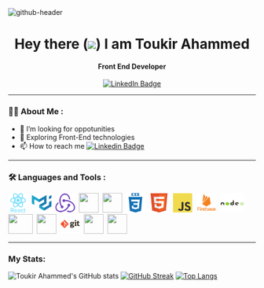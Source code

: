 <img src="https://i.ibb.co/SwkWd1m/github-header.jpg" alt="github-header" border="0">
<div align="center" id="badges">
  <h1>
  Hey there
  (<img src="https://media.giphy.com/media/hvRJCLFzcasrR4ia7z/giphy.gif" width="30px"/>)
    I am Toukir Ahammed
</h1>
 <h4>Front End Developer</h4>
  <a href="https://www.linkedin.com/in/ahmdtoukir/">
    <img src="https://img.shields.io/badge/LinkedIn-blue?style=for-the-badge&logo=linkedin&logoColor=white" alt="LinkedIn Badge"/>
  </a>
</div>

---
### :man_technologist: About Me :

- :telescope: I’m looking for oppotunities
- 🌱 Exploring Front-End technologies
- 📫 How to reach me [![Linkedin Badge](https://img.shields.io/badge/LinkedIn-blue?style=flat&logo=Linkedin&logoColor=white)](https://www.linkedin.com/in/ahmdtoukir/)

---
### :hammer_and_wrench: Languages and Tools :

<div>
  <img src="https://github.com/devicons/devicon/blob/master/icons/react/react-original-wordmark.svg" title="React" alt="React" width="40" height="40"/>&nbsp;
  <img src="https://github.com/devicons/devicon/blob/master/icons/materialui/materialui-original.svg" title="Material UI" alt="Material UI" width="40" height="40"/>&nbsp;
  <img src="https://github.com/devicons/devicon/blob/master/icons/redux/redux-original.svg" title="Redux" alt="Redux " width="40" height="40"/>&nbsp;
  <img src="https://cdn.jsdelivr.net/gh/devicons/devicon/icons/tailwindcss/tailwindcss-plain.svg"  width="40" height="40" />&nbsp;
  <img src="https://cdn.jsdelivr.net/gh/devicons/devicon/icons/bootstrap/bootstrap-original-wordmark.svg"  width="40" height="40"/>&nbsp;
  <img src="https://github.com/devicons/devicon/blob/master/icons/css3/css3-plain-wordmark.svg"  title="CSS3" alt="CSS" width="40" height="40"/>&nbsp;
  <img src="https://github.com/devicons/devicon/blob/master/icons/html5/html5-original.svg" title="HTML5" alt="HTML" width="40" height="40"/>&nbsp;
  <img src="https://github.com/devicons/devicon/blob/master/icons/javascript/javascript-original.svg" title="JavaScript" alt="JavaScript" width="40" height="40"/>&nbsp;
  <img src="https://github.com/devicons/devicon/blob/master/icons/firebase/firebase-plain-wordmark.svg" title="Firebase" alt="Firebase" width="40" height="40"/>&nbsp;
  <img src="https://github.com/devicons/devicon/blob/master/icons/nodejs/nodejs-original-wordmark.svg" title="NodeJS" alt="NodeJS" width="50" height="40"/>&nbsp;
  <img src="https://cdn.jsdelivr.net/gh/devicons/devicon/icons/express/express-original-wordmark.svg"  width="50" height="40" />&nbsp;
  <img src="https://cdn.jsdelivr.net/gh/devicons/devicon/icons/mongodb/mongodb-original-wordmark.svg"  width="40" height="40" />&nbsp;
  <img src="https://github.com/devicons/devicon/blob/master/icons/git/git-original-wordmark.svg" title="Git" **alt="Git" width="40" height="40"/>&nbsp;
  <img src="https://cdn.jsdelivr.net/gh/devicons/devicon/icons/photoshop/photoshop-line.svg"  width="40" height="40" />&nbsp;
  <img src="https://cdn.jsdelivr.net/gh/devicons/devicon/icons/illustrator/illustrator-line.svg"  width="40" height="40" />&nbsp;
</div>

---
### My Stats:
![Toukir Ahammed's GitHub stats](https://github-readme-stats.vercel.app/api?username=comconToukir&theme=dark&show_icons=true&&background=000000)
[![GitHub Streak](http://github-readme-streak-stats.herokuapp.com?user=comconToukir&theme=dark&background=000000)](https://git.io/streak-stats)
[![Top Langs](https://github-readme-stats.vercel.app/api/top-langs/?username=comconToukir&layout=compact&theme=vision-friendly-dark)](https://github.com/anuraghazra/github-readme-stats)
